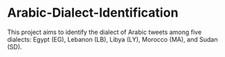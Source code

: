 # Arabic-Dialect-Identification
This project aims to identify the dialect of Arabic tweets among five dialects: Egypt (EG), Lebanon (LB), Libya (LY), Morocco (MA), and Sudan (SD).
